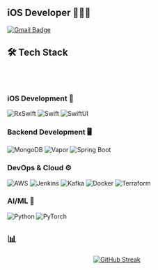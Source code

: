 ## iOS Developer 👨🏻‍💻

[![Gmail Badge](https://img.shields.io/badge/Gmail-d14836?style=flat-square&logo=Gmail&logoColor=white&link=mailto:junseo.indexfinger@gmail.com)](mailto:junseo.indexfinger@gmail.com)


## 🛠 Tech Stack
<br><br>

### iOS Development 📱
![RxSwift](https://img.shields.io/badge/RxSwift-3C3C3C?style=for-the-badge&logo=reactivex&logoColor=B7178C&labelColor=3C3C3C)
![Swift](https://img.shields.io/badge/Swift-3C3C3C?style=for-the-badge&logo=swift&logoColor=F05138&labelColor=3C3C3C)
![SwiftUI](https://img.shields.io/badge/SwiftUI-3C3C3C?style=for-the-badge&logo=swift&logoColor=0C86F9&labelColor=3C3C3C)

### Backend Development 🖥️
![MongoDB](https://img.shields.io/badge/MongoDB-3C3C3C?style=for-the-badge&logo=mongodb&logoColor=47A248&labelColor=3C3C3C)
![Vapor](https://img.shields.io/badge/Vapor-3C3C3C?style=for-the-badge&logo=vapor&logoColor=0D0D0D&labelColor=3C3C3C)
![Spring Boot](https://img.shields.io/badge/Spring_Boot-3C3C3C?style=for-the-badge&logo=springboot&logoColor=6DB33F&labelColor=3C3C3C)

### DevOps & Cloud ⚙️
![AWS](https://img.shields.io/badge/AWS-3C3C3C?style=for-the-badge&logo=amazonwebservice&logoColor=FF9900&labelColor=3C3C3C)
![Jenkins](https://img.shields.io/badge/Jenkins-3C3C3C?style=for-the-badge&logo=jenkins&logoColor=D24939&labelColor=3C3C3C)
![Kafka](https://img.shields.io/badge/Kafka-3C3C3C?style=for-the-badge&logo=apachekafka&logoColor=231F20&labelColor=3C3C3C)
![Docker](https://img.shields.io/badge/Docker-3C3C3C?style=for-the-badge&logo=docker&logoColor=2496ED&labelColor=3C3C3C)
![Terraform](https://img.shields.io/badge/Terraform-3C3C3C?style=for-the-badge&logo=terraform&logoColor=844FBA&labelColor=3C3C3C)

### AI/ML 🤖
![Python](https://img.shields.io/badge/Python-3C3C3C?style=for-the-badge&logo=python&logoColor=3776AB&labelColor=3C3C3C)
![PyTorch](https://img.shields.io/badge/PyTorch-3C3C3C?style=for-the-badge&logo=pytorch&logoColor=EE4C2C&labelColor=3C3C3C)


## 📊

<div align="center">
  
[![GitHub Streak](https://streak-stats.demolab.com?user=JunSeo99&theme=tokyonight&hide_border=true&exclude_days=Sun%2CSat)](https://git.io/streak-stats)

</div>
